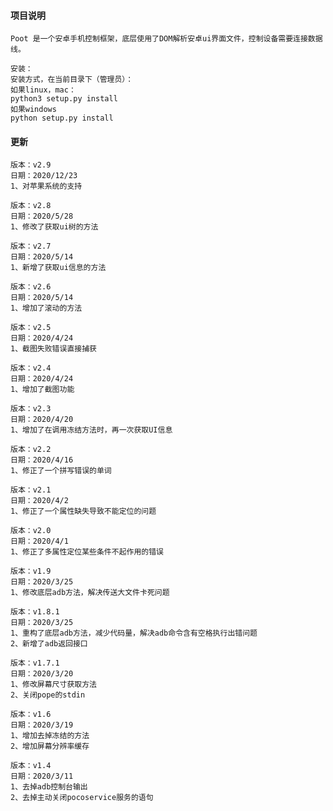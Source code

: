 #### **项目说明**

```
Poot 是一个安卓手机控制框架，底层使用了DOM解析安卓ui界面文件，控制设备需要连接数据线。
```
```
安装：
安装方式，在当前目录下（管理员）：
如果linux，mac：
python3 setup.py install
如果windows
python setup.py install
```


#### **更新**
```
版本：v2.9
日期：2020/12/23
1、对苹果系统的支持
```
```
版本：v2.8
日期：2020/5/28
1、修改了获取ui树的方法
```
```
版本：v2.7
日期：2020/5/14
1、新增了获取ui信息的方法
```
```
版本：v2.6
日期：2020/5/14
1、增加了滚动的方法
```
```
版本：v2.5
日期：2020/4/24
1、截图失败错误直接捕获
```
```
版本：v2.4
日期：2020/4/24
1、增加了截图功能
```
```
版本：v2.3
日期：2020/4/20
1、增加了在调用冻结方法时，再一次获取UI信息
```
```
版本：v2.2
日期：2020/4/16
1、修正了一个拼写错误的单词
```
```
版本：v2.1
日期：2020/4/2
1、修正了一个属性缺失导致不能定位的问题
```
```
版本：v2.0
日期：2020/4/1
1、修正了多属性定位某些条件不起作用的错误
```
```
版本：v1.9
日期：2020/3/25
1、修改底层adb方法，解决传送大文件卡死问题
```
```
版本：v1.8.1
日期：2020/3/25
1、重构了底层adb方法，减少代码量，解决adb命令含有空格执行出错问题
2、新增了adb返回接口
```
```
版本：v1.7.1
日期：2020/3/20
1、修改屏幕尺寸获取方法
2、关闭pope的stdin
```
```
版本：v1.6
日期：2020/3/19
1、增加去掉冻结的方法
2、增加屏幕分辨率缓存
```
```
版本：v1.4
日期：2020/3/11
1、去掉adb控制台输出
2、去掉主动关闭pocoservice服务的语句
```
